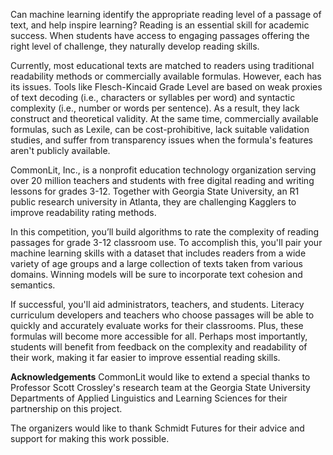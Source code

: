 Can machine learning identify the appropriate reading level of a passage of text, and help inspire learning? Reading is an essential skill for academic success. When students have access to engaging passages offering the right level of challenge, they naturally develop reading skills.

Currently, most educational texts are matched to readers using traditional readability methods or commercially available formulas. However, each has its issues. Tools like Flesch-Kincaid Grade Level are based on weak proxies of text decoding (i.e., characters or syllables per word) and syntactic complexity (i.e., number or words per sentence). As a result, they lack construct and theoretical validity. At the same time, commercially available formulas, such as Lexile, can be cost-prohibitive, lack suitable validation studies, and suffer from transparency issues when the formula's features aren't publicly available.

CommonLit, Inc., is a nonprofit education technology organization serving over 20 million teachers and students with free digital reading and writing lessons for grades 3-12. Together with Georgia State University, an R1 public research university in Atlanta, they are challenging Kagglers to improve readability rating methods.

In this competition, you’ll build algorithms to rate the complexity of reading passages for grade 3-12 classroom use. To accomplish this, you'll pair your machine learning skills with a dataset that includes readers from a wide variety of age groups and a large collection of texts taken from various domains. Winning models will be sure to incorporate text cohesion and semantics.

If successful, you'll aid administrators, teachers, and students. Literacy curriculum developers and teachers who choose passages will be able to quickly and accurately evaluate works for their classrooms. Plus, these formulas will become more accessible for all. Perhaps most importantly, students will benefit from feedback on the complexity and readability of their work, making it far easier to improve essential reading skills.

**Acknowledgements**
CommonLit would like to extend a special thanks to Professor Scott Crossley's research team at the Georgia State University Departments of Applied Linguistics and Learning Sciences for their partnership on this project.

The organizers would like to thank Schmidt Futures for their advice and support for making this work possible.
